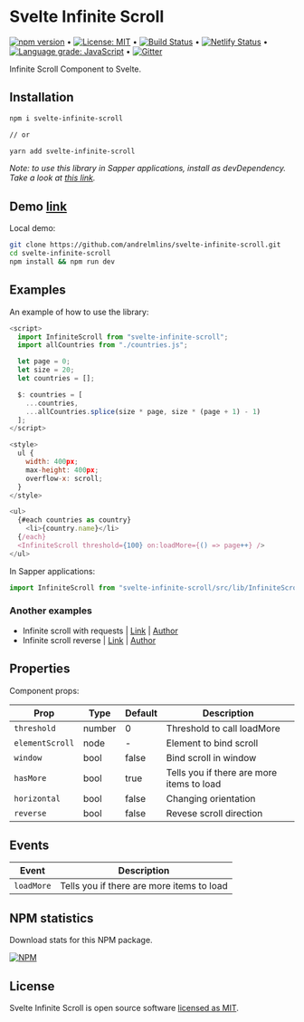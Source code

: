 # Svelte Infinite Scroll

[![npm version](https://badge.fury.io/js/svelte-infinite-scroll.svg)](https://www.npmjs.com/package/svelte-infinite-scroll) &bull; [![License: MIT](https://img.shields.io/badge/License-MIT-yellow.svg)](https://github.com/andrelmlins/svelte-infinite-scroll/blob/master/LICENSE) &bull; [![Build Status](https://travis-ci.com/andrelmlins/svelte-infinite-scroll.svg?branch=master)](https://travis-ci.com/andrelmlins/svelte-infinite-scroll) &bull; [![Netlify Status](https://api.netlify.com/api/v1/badges/a16b6807-8f05-4e03-8ed4-33e5162155bb/deploy-status)](https://app.netlify.com/sites/svelte-infinite-scroll/deploys) &bull; [![Language grade: JavaScript](https://img.shields.io/lgtm/grade/javascript/g/andrelmlins/svelte-infinite-scroll.svg?logo=lgtm&logoWidth=18)](https://lgtm.com/projects/g/andrelmlins/svelte-infinite-scroll/context:javascript) &bull; [![Gitter](https://badges.gitter.im/svelte-infinite-scroll/community.svg)](https://gitter.im/svelte-infinite-scroll/community?utm_source=badge&utm_medium=badge&utm_campaign=pr-badge)

Infinite Scroll Component to Svelte.

## Installation

```bash
npm i svelte-infinite-scroll

// or

yarn add svelte-infinite-scroll
```

_Note: to use this library in Sapper applications, install as devDependency. Take a look at [this link](https://github.com/sveltejs/sapper-template#using-external-components)._

## Demo [link](https://svelte-infinite-scroll.netlify.com/)

Local demo:

```bash
git clone https://github.com/andrelmlins/svelte-infinite-scroll.git
cd svelte-infinite-scroll
npm install && npm run dev
```

## Examples

An example of how to use the library:

```js
<script>
  import InfiniteScroll from "svelte-infinite-scroll";
  import allCountries from "./countries.js";

  let page = 0;
  let size = 20;
  let countries = [];

  $: countries = [
    ...countries,
    ...allCountries.splice(size * page, size * (page + 1) - 1)
  ];
</script>

<style>
  ul {
    width: 400px;
    max-height: 400px;
    overflow-x: scroll;
  }
</style>

<ul>
  {#each countries as country}
    <li>{country.name}</li>
  {/each}
  <InfiniteScroll threshold={100} on:loadMore={() => page++} />
</ul>
```

In Sapper applications:

```js
import InfiniteScroll from "svelte-infinite-scroll/src/lib/InfiniteScroll.svelte";
```

### Another examples

- Infinite scroll with requests | [Link](https://svelte.dev/repl/4863a658f3584b81bbe3d9f54eb67899) | [Author](https://github.com/kilianso)
- Infinite scroll reverse | [Link](https://svelte.dev/repl/36d00aa55c7c4ff68914ce314f4e1ca4) | [Author](https://github.com/andrelmlins)

## Properties

Component props:

| Prop            | Type   | Default | Description                               |
| --------------- | ------ | ------- | ----------------------------------------- |
| `threshold`     | number | 0       | Threshold to call loadMore                |
| `elementScroll` | node   | -       | Element to bind scroll                    |
| `window`        | bool   | false   | Bind scroll in window                     |
| `hasMore`       | bool   | true    | Tells you if there are more items to load |
| `horizontal`    | bool   | false   | Changing orientation                      |
| `reverse`       | bool   | false   | Revese scroll direction                   |

## Events

| Event      | Description                               |
| ---------- | ----------------------------------------- |
| `loadMore` | Tells you if there are more items to load |

## NPM statistics

Download stats for this NPM package.

[![NPM](https://nodei.co/npm/svelte-infinite-scroll.png)](https://nodei.co/npm/svelte-infinite-scroll/)

## License

Svelte Infinite Scroll is open source software [licensed as MIT](https://github.com/andrelmlins/svelte-infinite-scroll/blob/master/LICENSE).
